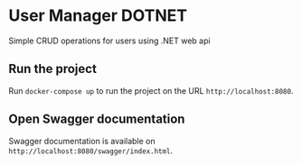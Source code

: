 # User Manager DOTNET
Simple CRUD operations for users using .NET web api

## Run the project
Run `docker-compose up` to run the project on the URL `http://localhost:8080`.

## Open Swagger documentation
Swagger documentation is available on `http://localhost:8080/swagger/index.html`.
